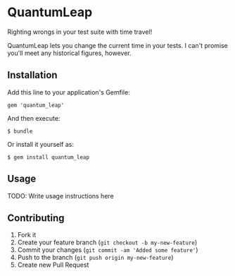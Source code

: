 # QuantumLeap

Righting wrongs in your test suite with time travel!

QuantumLeap lets you change the current time in your tests. I can't promise
you'll meet any historical figures, however.

## Installation

Add this line to your application's Gemfile:

    gem 'quantum_leap'

And then execute:

    $ bundle

Or install it yourself as:

    $ gem install quantum_leap

## Usage

TODO: Write usage instructions here

## Contributing

1. Fork it
2. Create your feature branch (`git checkout -b my-new-feature`)
3. Commit your changes (`git commit -am 'Added some feature'`)
4. Push to the branch (`git push origin my-new-feature`)
5. Create new Pull Request
